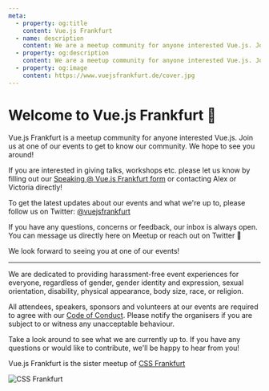 ```yaml
---
meta:
  - property: og:title
    content: Vue.js Frankfurt
  - name: description
    content: We are a meetup community for anyone interested Vue.js. Join us at one of our events to get to know our community.
  - property: og:description
    content: We are a meetup community for anyone interested Vue.js. Join us at one of our events to get to know our community.
  - property: og:image
    content: https://www.vuejsfrankfurt.de/cover.jpg
---
```


# Welcome to Vue.js Frankfurt :tada:

Vue.js Frankfurt is a meetup community for anyone interested Vue.js. Join us at one of our events to get to know our community. We hope to see you around!

If you are interested in giving talks, workshops etc. please let us know by filling out our [Speaking @ Vue.js Frankfurt form](https://forms.gle/EsxCHGoYuERt5Tie7) or contacting Alex or Victoria directly!

To get the latest updates about our events and what we're up to, please follow us on Twitter: [@vuejsfrankfurt](https://twitter.com/vuejsfrankfurt)

If you have any questions, concerns or feedback, our inbox is always open. You can message us directly here on Meetup or reach out on Twitter 💌

We look forward to seeing you at one of our events!

---

We are dedicated to providing harassment-free event experiences for everyone, regardless of gender, gender identity and expression, sexual orientation, disability, physical appearance, body size, race, or religion.

All attendees, speakers, sponsors and volunteers at our events are required to agree with our [Code of Conduct](about/coc.md). Please notify the organisers if you are subject to or witness any unacceptable behaviour.

Take a look around to see what we are currently up to. If you have any questions or would like to contribute, we'll be happy to hear from you!

Vue.js Frankfurt is the sister meetup of [CSS Frankfurt](https://cssfrankfurt.de)

![CSS Frankfurt](/cssfrankfurt.svg)
